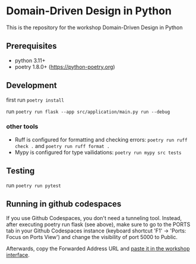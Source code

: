 # Domain-Driven Design in Python

This is the repository for the workshop Domain-Driven Design in Python

## Prerequisites

* python 3.11+
* poetry 1.8.0+ (https://python-poetry.org)

## Development

first run `poetry install`

run `poetry run flask --app src/application/main.py run --debug`

### other tools

* Ruff is configured for formatting and checking errors: `poetry run ruff check .` and `poetry run ruff format .`
* Mypy is configured for type vailidations: `poetry run mypy src tests`

## Testing

run `poetry run pytest`

## Running in github codespaces

If you use Github Codespaces, you don't need a tunneling tool. 
Instead, after executing poetry run flask (see above), make sure to go to the 
PORTS tab in your Github Codespaces instance (keyboard shortcut 'F1' -> 'Ports: 
Focus on Ports View') and change the visibility of port 5000 to Public. 

Afterwards, copy the Forwarded Address URL and [paste it in the workshop
interface](https://ddd-in-language.aardling.eu/setup#Set-client-endpoint-url).
